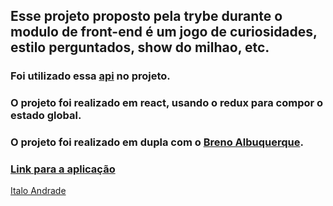 ## Esse projeto proposto pela trybe durante o modulo de front-end é um jogo de curiosidades, estilo perguntados, show do milhao, etc.
### Foi utilizado essa [api](https://opentdb.com/) no projeto.
### O projeto foi realizado em react, usando o redux para compor o estado global.
### O projeto foi realizado em dupla com o [Breno Albuquerque](https://www.linkedin.com/in/breno-albuquerque/).


### [Link para a aplicação](https://trivia-tryber.vercel.app/)



[Italo Andrade](https://www.linkedin.com/in/andrade-italo/)
